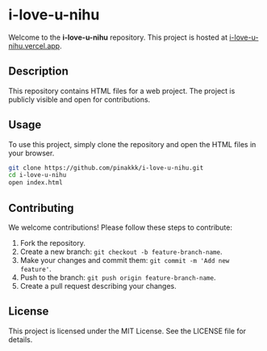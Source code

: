 # i-love-u-nihu

Welcome to the **i-love-u-nihu** repository. This project is hosted at [i-love-u-nihu.vercel.app](https://i-love-u-nihu.vercel.app).

## Description

This repository contains HTML files for a web project. The project is publicly visible and open for contributions.

## Usage

To use this project, simply clone the repository and open the HTML files in your browser.

```sh
git clone https://github.com/pinakkk/i-love-u-nihu.git
cd i-love-u-nihu
open index.html
```

## Contributing

We welcome contributions! Please follow these steps to contribute:

1. Fork the repository.
2. Create a new branch: `git checkout -b feature-branch-name`.
3. Make your changes and commit them: `git commit -m 'Add new feature'`.
4. Push to the branch: `git push origin feature-branch-name`.
5. Create a pull request describing your changes.

## License

This project is licensed under the MIT License. See the LICENSE file for details.
